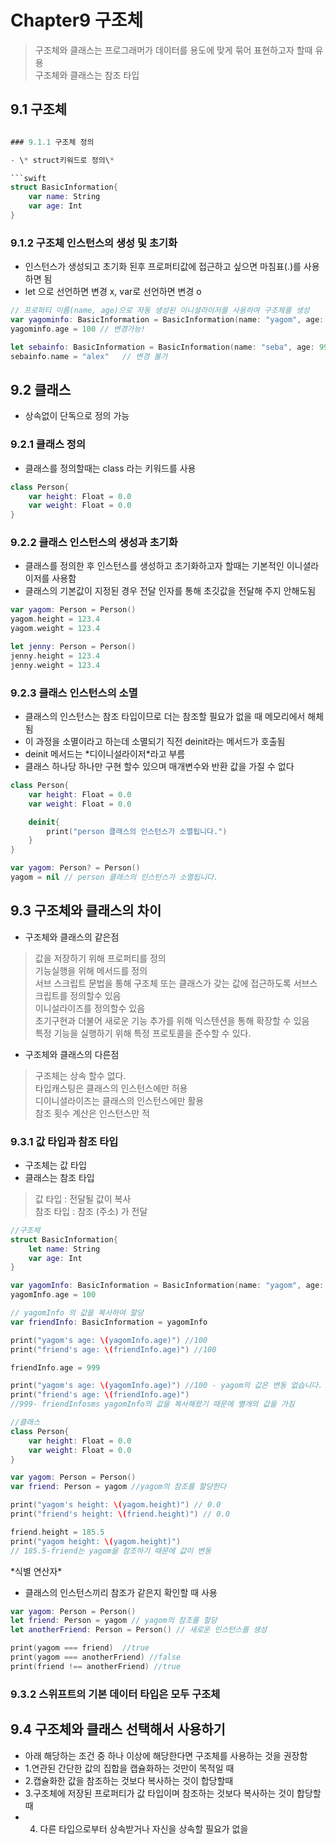 # Chapter9 구조체

> 구조체와 클래스는 프로그래머가 데이터를 용도에 맞게 묶어 표현하고자 할때 유용<br>
> 구조체와 클래스는 참조 타입

## 9.1 구조체

```swift

### 9.1.1 구조체 정의

- \* struct키워드로 정의\*

```swift
struct BasicInformation{
	var name: String
	var age: Int
}
```

### 9.1.2 구조체 인스턴스의 생성 및 초기화

- 인스턴스가 생성되고 초기화 된후 프로퍼티값에 접근하고 싶으면 마침표(.)를 사용하면 됨
-  let 으로 선언하면 변경 x, var로 선언하면 변경 o

```swift
// 프로퍼티 이름(name, age)으로 자동 생성된 이니셜라이저를 사용하여 구조체를 생성
var yagominfo: BasicInformation = BasicInformation(name: "yagom", age: 99)
yagominfo.age = 100 // 변경가능!

let sebainfo: BasicInformation = BasicInformation(name: "seba", age: 99)
sebainfo.name = "alex"   // 변경 불가
```

## 9.2 클래스

- 상속없이 단독으로 정의 가능

### 9.2.1 클래스 정의

- 클래스를 정의할때는 class 라는 키워드를 사용

```swift
class Person{
	var height: Float = 0.0
	var weight: Float = 0.0
}
```

### 9.2.2 클래스 인스턴스의 생성과 초기화

- 클래스를 정의한 후 인스턴스를 생성하고 초기화하고자 할때는 기본적인 이니셜라이저를 사용함
- 클래스의 기본값이 지정된 경우 전달 인자를 통해 초깃값을 전달해 주지 안해도됨

```swift
var yagom: Person = Person()
yagom.height = 123.4
yagom.weight = 123.4

let jenny: Person = Person()
jenny.height = 123.4
jenny.weight = 123.4
```

### 9.2.3 클래스 인스턴스의 소멸

- 클래스의 인스턴스는 참조 타입이므로 더는 참조할 필요가 없을 때 메모리에서 해체됨
- 이 과정을 소멸이라고 하는데 소멸되기 직전 deinit라는 메서드가 호출됨
- deinit 메서드는 \*디이니설라이저\*라고 부름
- 클래스 하나당 하나만 구현 할수 있으며 매개변수와 반환 값을 가질 수 없다

```swift
class Person{
	var height: Float = 0.0
	var weight: Float = 0.0

	deinit{
		print("person 클래스의 인스턴스가 소멸됩니다.")
	}
}

var yagom: Person? = Person()
yagom = nil // person 클래스의 인스턴스가 소멸됩니다.
```

## 9.3 구조체와 클래스의 차이

- 구조체와 클래스의 같은점
> 값을 저장하기 위해 프로퍼티를 정의 <br>
> 기능실행을 위해 메서드를 정의 <br>
> 서브 스크립트 문법을 통해 구조체 또는 클래스가 갖는 값에 접근하도록 서브스크립트를 정의할수 있음 <br>
> 이니설라이즈를 정의할수 있음 <br>
> 초기구현과 더불어 새로운 기능 추가를 위해 익스텐션을 통해 확장할 수 있음 <br>
> 특정 기능을 실행하기 위해 특정 프로토콜을 준수할 수 있다. <br>

- 구조체와 클래스의 다른점
> 구조체는 상속 할수 없다. <br>
> 타입캐스팅은 클래스의 인스턴스에만 허용 <br>
> 디이니셜라이즈는 클래스의 인스턴스에만 활용 <br>
> 참조 횟수 계산은 인스턴스만 적 <br>

### 9.3.1 값 타입과 참조 타입

- 구조체는 값 타입
- 클래스는 참조 타입

> 값 타입 : 전달될 값이 복사 <br>
> 참조 타입 : 참조 (주소) 가 전달 <br>

```swift
//구조체
struct BasicInformation{
	let name: String
	var age: Int
}

var yagomInfo: BasicInformation = BasicInformation(name: "yagom", age: 99)
yagomInfo.age = 100

// yagomInfo 의 값을 복사하여 할당
var friendInfo: BasicInformation = yagomInfo

print("yagom's age: \(yagomInfo.age)") //100
print("friend's age: \(friendInfo.age)") //100

friendInfo.age = 999

print("yagom's age: \(yagomInfo.age)") //100 - yagom의 값은 변동 없습니다.
print("friend's age: \(friendInfo.age)") 
//999- friendInfosms yagomInfo의 값을 복사해왔기 때문에 별개의 값을 가짐
```

```swift
//클래스
class Person{
	var height: Float = 0.0
	var weight: Float = 0.0
}

var yagom: Person = Person()
var friend: Person = yagom //yagom의 참조를 할당한다

print("yagom's height: \(yagom.height)") // 0.0
print("friend's height: \(friend.height)") // 0.0

friend.height = 185.5
print("yagom height: \(yagom.height)")
// 185.5-friend는 yagom을 참조하기 때문에 값이 변동
```
\*식별 연산자\*
- 클래스의 인스턴스끼리 참조가 같은지 확인할 때 사용

```swift
var yagom: Person = Person()
let friend: Person = yagom // yagom의 참조를 할당
let anotherFriend: Person = Person() // 새로운 인스턴스를 생성

print(yagom === friend)  //true
print(yagom === anotherFriend) //false
print(friend !== anotherFriend) //true
```

### 9.3.2 스위프트의 기본 데이터 타입은 모두 구조체

## 9.4 구조체와 클래스 선택해서 사용하기

- 아래 해당하는 조건 중 하나 이상에 해당한다면 구조체를 사용하는 것을 권장함
- 1.연관된 간단한 값의 집합을 캡슐화하는 것만이 목적일 때
- 2.캡슐화한 값을 참조하는 것보다 복사하는 것이 합당할때
- 3.구조체에 저장된 프로퍼티가 값 타입이며 참조하는 것보다 복사하는 것이 합당할 때
- 4. 다른 타입으로부터 상속받거나 자신을 상속할 필요가 없을 

